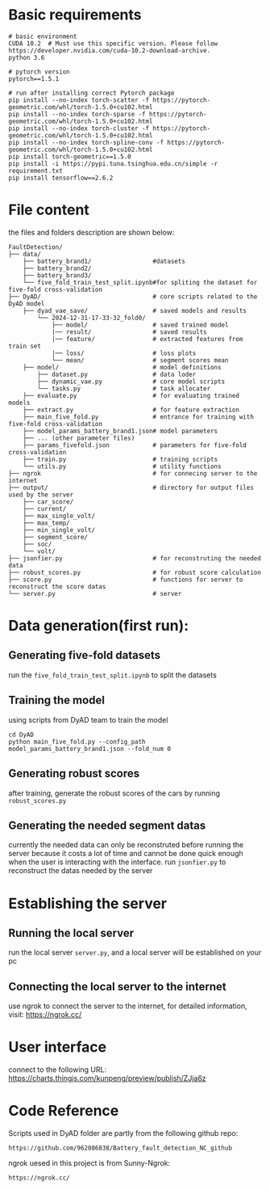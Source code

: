 # Basic requirements
```
# basic environment
CUDA 10.2  # Must use this specific version. Please follow https://developer.nvidia.com/cuda-10.2-download-archive. 
python 3.6

# pytorch version
pytorch==1.5.1

# run after installing correct Pytorch package
pip install --no-index torch-scatter -f https://pytorch-geometric.com/whl/torch-1.5.0+cu102.html
pip install --no-index torch-sparse -f https://pytorch-geometric.com/whl/torch-1.5.0+cu102.html
pip install --no-index torch-cluster -f https://pytorch-geometric.com/whl/torch-1.5.0+cu102.html
pip install --no-index torch-spline-conv -f https://pytorch-geometric.com/whl/torch-1.5.0+cu102.html
pip install torch-geometric==1.5.0
pip install -i https://pypi.tuna.tsinghua.edu.cn/simple -r requirement.txt
pip install tensorflow==2.6.2
```


# File content
the files and folders description are shown below:
```
FaultDetection/
├── data/
    ├── battery_brand1/                 #datasets
    ├── battery_brand2/
    ├── battery_brand3/
    └── five_fold_train_test_split.ipynb#for spliting the dataset for five-fold cross-validation
├── DyAD/                               # core scripts related to the DyAD model
    ├── dyad_vae_save/                  # saved models and results
        └── 2024-12-31-17-33-32_fold0/
            ├── model/                  # saved trained model 
            |── result/                 # saved results  
            |── feature/                # extracted features from train set
            |── loss/                   # loss plots
            └── mean/                   # segment scores mean
    ├── model/                          # model definitions
        ├── dataset.py                  # data loder
        ├── dynamic_vae.py              # core model scripts
        └── tasks.py                    # task allocater
    ├── evaluate.py                     # for evaluating trained models
    ├── extract.py                      # for feature extraction 
    ├── main_five_fold.py               # entrance for training with five-fold cross-validation
    ├── model_params_battery_brand1.json# model parameters
    ├── ... (other parameter files)
    ├── params_fivefold.json            # parameters for five-fold cross-validation
    ├── train.py                        # training scripts
    └── utils.py                        # utility functions
├── ngrok                               # for connecing server to the internet
├── output/                             # directory for output files used by the server
    ├── car_score/
    ├── current/
    ├── max_single_volt/
    ├── max_temp/
    ├── min_single_volt/
    ├── segment_score/
    ├── soc/
    └── volt/
├── jsonfier.py                         # for reconstruting the needed data
├── robust_scores.py                    # for robust score calculation 
├── score.py                            # functions for server to reconstruct the score datas
└── server.py                           # server
```
# Data generation(first run):
## Generating five-fold datasets
run the `five_fold_train_test_split.ipynb` to split the datasets

## Training the model
using scripts from DyAD team to train the model
```
cd DyAD
python main_five_fold.py --config_path model_params_battery_brand1.json --fold_num 0
```

## Generating robust scores
after training, generate the robust scores of the cars by running `robust_scores.py`

## Generating the needed segment datas 
currently the needed data can only be reconstruted before running the server because it costs a lot of time and cannot be done quick enough when the user is interacting with the interface.
run `jsonfier.py` to reconstruct the datas needed by the server
# Establishing the server
## Running the local server
run the local server `server.py`, and a local server will be established on your pc
## Connecting the local server to the internet
use ngrok to connect the server to the internet, for detailed information, visit: https://ngrok.cc/

# User interface
connect to the following URL: https://charts.thingjs.com/kunpeng/preview/publish/ZJja6z

# Code Reference
Scripts used in DyAD folder are partly from the following github repo:
```
https://github.com/962086838/Battery_fault_detection_NC_github
```
ngrok uesed in this project is from Sunny-Ngrok:
```
https://ngrok.cc/
```